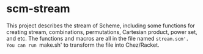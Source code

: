 # scm-stream
This project describes the stream of Scheme, including some functions for creating stream, combinations, permutations, Cartesian product, power set, and etc.
The functions and macros are all in the file named `stream.scm'. You can run `make.sh' to transform the file into Chez/Racket.
